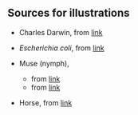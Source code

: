 ## Sources for illustrations

* Charles Darwin, from [link](https://pixabay.com/vectors/charles-darwin-evolution-2029626/)

* _Escherichia coli_, from [link](https://pixabay.com/illustrations/escherichia-coli-bacteria-2034313/)

* Muse (nymph), 
  * from [link](https://pixabay.com/illustrations/illustration-woman-vintage-mucha-1319039/)
  * from [link](https://pixabay.com/vectors/search/greek/)
  
* Horse, from [link](https://pixabay.com/vectors/vintage-horse-line-art-equine-4310952/)